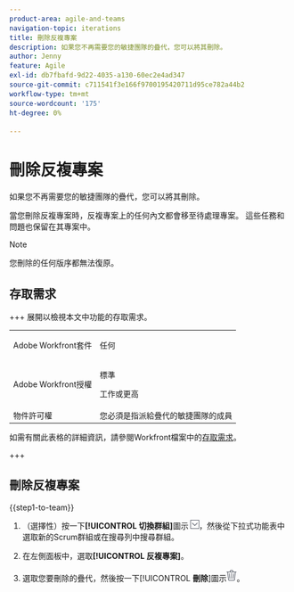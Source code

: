 ```yaml
---
product-area: agile-and-teams
navigation-topic: iterations
title: 刪除反複專案
description: 如果您不再需要您的敏捷團隊的疊代，您可以將其刪除。
author: Jenny
feature: Agile
exl-id: db7fbafd-9d22-4035-a130-60ec2e4ad347
source-git-commit: c711541f3e166f9700195420711d95ce782a44b2
workflow-type: tm+mt
source-wordcount: '175'
ht-degree: 0%

---
```


# 刪除反複專案

如果您不再需要您的敏捷團隊的疊代，您可以將其刪除。

當您刪除反複專案時，反複專案上的任何內文都會移至待處理專案。 這些任務和問題也保留在其專案中。

>[!NOTE]
>
>您刪除的任何版序都無法復原。

## 存取需求

+++ 展開以檢視本文中功能的存取需求。

<table style="table-layout:auto"> 
 <tbody> 
   <tr> 
   <td role="rowheader">Adobe Workfront套件</td> 
   <td> <p>任何</p> </td> 
  </tr> 
  <tr> 
   <td role="rowheader">Adobe Workfront授權</td> 
   <td> <p>標準</p> 
   <p>工作或更高</p> </td> 
  </tr>
   <tr> 
   <td role="rowheader">物件許可權</td> 
   <td>您必須是指派給疊代的敏捷團隊的成員</td> 
  </tr>
 </tbody> 
</table>

如需有關此表格的詳細資訊，請參閱Workfront檔案中的[存取需求](/help/quicksilver/administration-and-setup/add-users/access-levels-and-object-permissions/access-level-requirements-in-documentation.md)。

+++

## 刪除反複專案

{{step1-to-team}}

1. （選擇性）按一下&#x200B;**[!UICONTROL 切換群組]**&#x200B;圖示![切換群組圖示](assets/switch-team-icon.png)，然後從下拉式功能表中選取新的Scrum群組或在搜尋列中搜尋群組。

1. 在左側面板中，選取&#x200B;**[!UICONTROL 反複專案]**。
1. 選取您要刪除的疊代，然後按一下&#x200B;[!UICONTROL **刪除**]&#x200B;圖示![刪除圖示](assets/delete-icon.png)。
